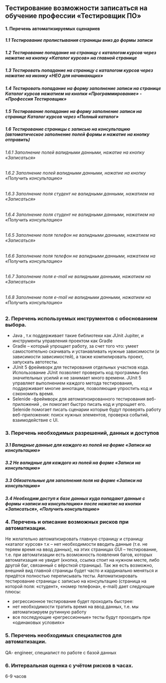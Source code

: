 ## Тестирование возможности записаться на обучение профессии «Тестировщик ПО»
#### 1. Перечень автоматизируемых сценариев
##### 1.1 Тестирование пролистывания страницы вниз до формы записи
##### 1.2	Тестирование попадание на страницу с каталогом курсов через нажатие на кнопку «Каталог курсов» на главной странице
##### 1.3	Тестировать попадание на страницу с каталогом курсов через нажатие на иконку «НЕО для начинающих»
##### 1.4	Тестировать попадание на форму заполнение записи на странице Каталог курсов нажатием на кнопки «Программирование» - «Профессия Тестировщик»
##### 1.5	Тестирование попадание на форму заполнение записи на странице Каталог курсов через «Полный каталог»
##### 1.6	Тестирование страницы с записью на консультацию (автоматическое заполнение полей формы и нажатие на кнопку отправить)
###### 1.6.1	Заполнение полей валидными данными, нажатие на кнопку «Записаться»
###### 1.6.2	Заполнение полей валидными данными, нажатие на кнопку «Получить консультацию»
###### 1.6.3	Заполнение поля студент не валидными данными, нажатием на «Записаться»
###### 1.6.4	Заполнение поля студент не валидными данными, нажатием на «Получить консультацию»
###### 1.6.5	Заполнение поля телефон не валидными данными, нажатием на «Записаться»
###### 1.6.6	Заполнение поля телефон не валидными данными, нажатием на «Получить консультацию»
###### 1.6.7	Заполнение поля e-mail не валидными данными, нажатием на «Записаться»
###### 1.6.8	Заполнение поля e-mail не валидными данными, нажатием на «Получить консультацию»
### 2. Перечень используемых инструментов с обоснованием выбора.
- Java , т.к поддерживает такие библиотеки как JUnit Jupiter, и инструменты управления проектом как Gradle
- Gradle – который упрощает работу, за счет того что:  умеет самостоятельно скачивать и устанавливать нужные зависимости (и зависимости зависимостей), а также компилировать проект, запускать автотесты.
- JUnit 5 фреймворк для тестирования отдельных участков кода. Использование JUnit позволяет проверить код программы без значительных усилий и не занимает много времени.  JUnit 5 управляет выполнением каждого метода тестирования, поддерживает многие аннотации, позволяющие упростить код и сэкономить время. 
- Selenide -фреймворк для автоматизированного тестирования веб-приложений , он помогает быстро писать код и упрощает его. Selenide помогает писать сценарии которые будут проверять работу веб-приложения: поиск нужных элементов, проверка событий, взаимодействие с UI. 
### 3. Перечень необходимых разрешений, данных и доступов
##### 3.1 Валидные данные для каждого из полей на форме «Записи на консультацию»
##### 3.2 Не валидные для каждого из полей на форме «Записи на консультацию»
##### 3.3 Обязательные для заполнения поля на форме «Записи на консультацию»
##### 3.4 Необходим доступ к базе данных куда попадают данные с формы «записи на консультацию» после нажатие на кнопки «Записаться», «Получить консультацию»
### 4. Перечень и описание возможных рисков при автоматизации.
Не желательно автоматизировать главную страницу и страницу «каталог курсов» т.к – нет необходимости вводить данные (т.е. не теряем время на ввод данных), на этих страницах GUI – тестирование, т.е. при автоматизации есть возможность появления багов, которых автоматизация не увидит (кнопка, ссылка стоит на нужном месте, либо другой баг, связанный с вёрсткой страницы). Так же есть возможно, внешний вид  главной страницы будет часто и кардинально меняться и придётся полностью переписывать тесты.
Автоматизировать тестирование страницы с записью на консультацию (страница на которой поля:  «студент», «номер телефона», e-mail) дает следующие плюсы: 
- регрессионное тестирование будет проходить быстрее: 
- нет необходимости тратить время на ввод данных, т.е. мы автоматизируем рутинную работу
- все последующие «регрессионные» тесты будут проходить при «одинаковых условиях»
### 5. Перечень необходимых специалистов для автоматизации.
QA- engineer, специалист по работе с базой данных
### 6. Интервальная оценка с учётом рисков в часах.
6-9 часов


